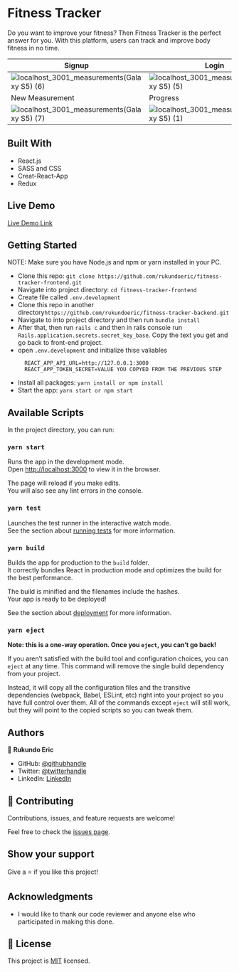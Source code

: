 # Fitness Tracker
Do you want to improve your fitness? Then Fitness Tracker is the perfect answer for you. With this platform, users can track and improve body fitness in no time.

| Signup      | Login       | Login       |
| ----------- | ----------- | ----------- |
| ![localhost_3001_measurements(Galaxy S5) (6)](https://user-images.githubusercontent.com/45217364/114933351-dbec8480-9e38-11eb-9cd2-591c30c1701c.png)      | ![localhost_3001_measurements(Galaxy S5) (5)](https://user-images.githubusercontent.com/45217364/114933483-01798e00-9e39-11eb-880f-4ebed7dbebc3.png)       | ![localhost_3001_measurements(Galaxy S5) (2)](https://user-images.githubusercontent.com/45217364/114933562-16562180-9e39-11eb-92a0-56fac5b0cead.png)       |
| New Measurement      | Progress       | More       |
| ![localhost_3001_measurements(Galaxy S5) (7)](https://user-images.githubusercontent.com/45217364/114934432-26223580-9e3a-11eb-8259-d4d2b3c6eac1.png)      | ![localhost_3001_measurements(Galaxy S5) (1)](https://user-images.githubusercontent.com/45217364/114934604-608bd280-9e3a-11eb-84cf-9531397e3e7d.png)       | ![localhost_3001_measurements(Galaxy S5) (4)](https://user-images.githubusercontent.com/45217364/114934748-9af56f80-9e3a-11eb-84b4-5eff83fa2f87.png)      |



## Built With

- React.js
- SASS and CSS
- Creat-React-App
- Redux

## Live Demo

[Live Demo Link](https://meals-2021.herokuapp.com/)

## Getting Started
NOTE: Make sure you have Node.js and npm or yarn installed in your PC.
- Clone this repo: `git clone https://github.com/rukundoeric/fitness-tracker-frontend.git`
- Navigate into project directory: `cd fitness-tracker-frontend`
- Create file called `.env.development`
- Clone this repo in another directory`https://github.com/rukundoeric/fitness-tracker-backend.git`
- Navigate to into project directory and then run `bundle install`
- After that, then run `rails c` and then in rails console run `Rails.application.secrets.secret_key_base`. Copy the text you get and go back to front-end project.
- open `.env.development` and initialize thise valiables
  ```
    REACT_APP_API_URL=http://127.0.0.1:3000
    REACT_APP_TOKEN_SECRET=VALUE YOU COPYED FROM THE PREVIOUS STEP
  ```
- Install all packages: `yarn install or npm install`
- Start the app: `yarn start or npm start`

## Available Scripts

In the project directory, you can run:

### `yarn start`

Runs the app in the development mode.\
Open [http://localhost:3000](http://localhost:3000) to view it in the browser.

The page will reload if you make edits.\
You will also see any lint errors in the console.

### `yarn test`

Launches the test runner in the interactive watch mode.\
See the section about [running tests](https://facebook.github.io/create-react-app/docs/running-tests) for more information.

### `yarn build`

Builds the app for production to the `build` folder.\
It correctly bundles React in production mode and optimizes the build for the best performance.

The build is minified and the filenames include the hashes.\
Your app is ready to be deployed!

See the section about [deployment](https://facebook.github.io/create-react-app/docs/deployment) for more information.

### `yarn eject`

**Note: this is a one-way operation. Once you `eject`, you can’t go back!**

If you aren’t satisfied with the build tool and configuration choices, you can `eject` at any time. This command will remove the single build dependency from your project.

Instead, it will copy all the configuration files and the transitive dependencies (webpack, Babel, ESLint, etc) right into your project so you have full control over them. All of the commands except `eject` will still work, but they will point to the copied scripts so you can tweak them.


## Authors

👤 **Rukundo Eric**

- GitHub: [@githubhandle](https://github.com/rukundoeric)
- Twitter: [@twitterhandle](https://twitter.com/rukundoeric005)
- LinkedIn: [LinkedIn](https://www.linkedin.com/in/rukundo-eric-000bba181/)

## 🤝 Contributing

Contributions, issues, and feature requests are welcome!

Feel free to check the [issues page](https://github.com/rukundoeric/fitness-tracker-frontend/issues).

## Show your support

Give a ⭐️ if you like this project!

## Acknowledgments

- I would like to thank our code reviewer and anyone else who participated in making this done.

## 📝 License

This project is [MIT](./LICENCE) licensed.
